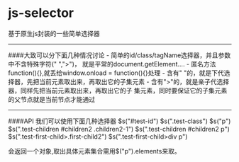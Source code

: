 # js-selector
基于原生js封装的一些简单选择器

----------
####大致可以分下面几种情况讨论
	- 简单的id/class/tagName选择器，并且参数中不含特殊字符(" ",">")，
	  就是平常的document.getElement....
	- 匿名方法function(){},就丢给window.onload = function(){}处理
	- 含有" "的，就是下代选择器，先把当前元素取出来，再取出它的子集元素
	- 含有">"的，就是亲子代选择器，同样先把当前元素取出来，再取出它的子
	  集元素，同时要保证它的子集元素的父节点就是当前节点才能通过


----------
####API
	我们可以使用下面几种选择器
	$s("#test-id")
	$s(".test-class")
	$s("p")
	$s(".test-children #children2 .children2-1")
	$s(".test-children #children2 p")
	$s(".test-first-child>.first-child2")
	$s(".test-first-child>div p")	

会返回一个对象,取出具体元素集合需用$("p").elements来取。
